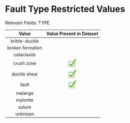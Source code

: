 



# Fault Type Restricted Values
  
Relevant Fields: TYPE  

|Value|Value Present in Dataset|
| :---: | :---: |
|brittle-ductile||
|broken formation||
|cataclasite||
|crush zone|![yes](../assets/checkbox.png)|
|ductile shear|![yes](../assets/checkbox.png)|
|fault|![yes](../assets/checkbox.png)|
|melange||
|mylonite||
|suture||
|unknown||
